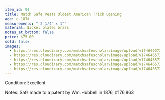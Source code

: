```yaml
---
item_id: 90
title: Match Safe Vesta Oldest American Trick Opening
age: c.1876
measurements: " 2 1/4” x 1”"
material: Nickel plated brass
notes_at_bottom: false
price: $75.00
sold: false
images:
  - https://res.cloudinary.com/matchsafescholar/image/upload/v1746465734/Hubbell5.jpg
  - https://res.cloudinary.com/matchsafescholar/image/upload/v1746465727/Hubbell1.jpg
  - https://res.cloudinary.com/matchsafescholar/image/upload/v1746465731/Hubbell3.jpg
  - https://res.cloudinary.com/matchsafescholar/image/upload/v1746465732/Hubbell4.jpg
  - https://res.cloudinary.com/matchsafescholar/image/upload/v1746465728/Hubbell2.jpg
---
```

Condition: Excellent


Notes: Safe made to a patent by Wm. Hubbell in 1876, #176,863